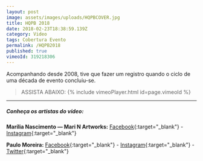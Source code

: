 ```yaml
---
layout: post
image: assets/images/uploads/HQPBCOVER.jpg
title: HQPB 2018
date: 2018-02-23T18:38:59.139Z
category: Video
tags: Cobertura Evento
permalink: /HQPB2018
published: true
vimeoId: 319218306
---
```


Acompanhando desde 2008, tive que fazer um registro quando o ciclo de uma década de evento concluiu-se. 

> ASSISTA ABAIXO:
{% include vimeoPlayer.html id=page.vimeoId %}

---

##### Conheça os artistas do vídeo:

**Marília Nascimento — Mari N Artworks:** [Facebook](https://www.facebook.com/MarinArtworks/){:target="_blank"} - [Instagram](https://www.instagram.com/mari_nartworks/){:target="_blank"}

**Paulo Moreira:** [Facebook](https://www.facebook.com/paulomoreirap/){:target="_blank"} - [Instagram](https://www.instagram.com/paulomoreirap/){:target="_blank"} - [Twitter](https://twitter.com/paulomoreria/){:target="_blank"}